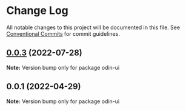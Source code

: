# Change Log

All notable changes to this project will be documented in this file. See [Conventional Commits](https://conventionalcommits.org) for commit guidelines.

## [0.0.3](https://github.com/mooncoo/odin-ui/compare/odin-v0.0.1...odin-v0.0.3) (2022-07-28)

**Note:** Version bump only for package odin-ui

## 0.0.1 (2022-04-29)

**Note:** Version bump only for package odin-ui
